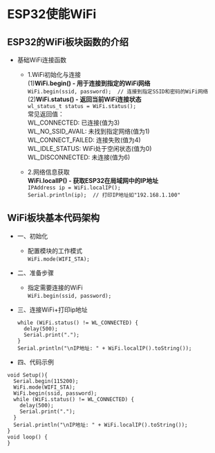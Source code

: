 # ESP32使能WiFi
## ESP32的WiFi板块函数的介绍

- 基础WiFi连接函数
  
  * 1.WiFi初始化与连接
  <br>(1)**WiFi.begin()​​ - 用于连接到指定的WiFi网络**
  <br>`WiFi.begin(ssid, password);  // 连接到指定SSID和密码的WiFi网络`
  <br>(2)**WiFi.status()​​ - 返回当前WiFi连接状态**
  <br>`wl_status_t status = WiFi.status();`
  <br>常见返回值：
  <br>WL_CONNECTED: 已连接(值为3)
  <br>WL_NO_SSID_AVAIL: 未找到指定网络(值为1)
  <br>WL_CONNECT_FAILED: 连接失败(值为4)
  <br>WL_IDLE_STATUS: WiFi处于空闲状态(值为0)
  <br>WL_DISCONNECTED: 未连接(值为6)
  
  * 2.网络信息获取
  <br>**WiFi.localIP()​​ - 获取ESP32在局域网中的IP地址**
  <br>`IPAddress ip = WiFi.localIP();`
  <br>`Serial.println(ip);  // 打印IP地址如"192.168.1.100"`

## WiFi板块基本代码架构

- 一、初始化
  * 配置模块的工作模式
  <br>`WiFi.mode(WIFI_STA);`

- 二、准备步骤
  * 指定需要连接的WiFi
  <br>`WiFi.begin(ssid, password);`

- 三、连接WiFi+打印ip地址
  ```
  while (WiFi.status() != WL_CONNECTED) {
    delay(500);
    Serial.print(".");
  }
  Serial.println("\nIP地址: " + WiFi.localIP().toString());
  ```

- 四、代码示例
```
void Setup(){
  Serial.begin(115200);
  WiFi.mode(WIFI_STA);
  WiFi.begin(ssid, password);
  while (WiFi.status() != WL_CONNECTED) {
    delay(500);
    Serial.print(".");
  }
  Serial.println("\nIP地址: " + WiFi.localIP().toString());
}
void loop() {
}